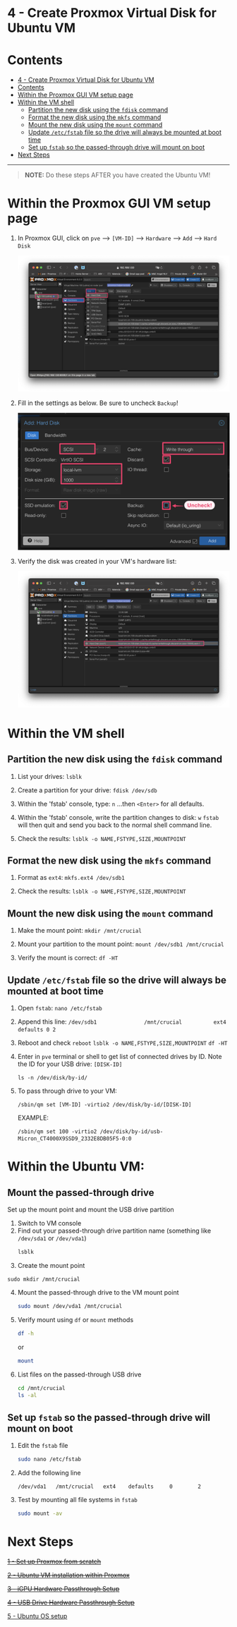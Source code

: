 4 - Create Proxmox Virtual Disk for Ubuntu VM
===================================================

# Contents
- [4 - Create Proxmox Virtual Disk for Ubuntu VM](#4---create-proxmox-virtual-disk-for-ubuntu-vm)
- [Contents](#contents)
- [Within the Proxmox GUI VM setup page](#within-the-proxmox-gui-vm-setup-page)
- [Within the VM shell](#within-the-vm-shell)
  - [Partition the new disk using the `fdisk` command](#partition-the-new-disk-using-the-fdisk-command)
  - [Format the new disk using the `mkfs` command](#format-the-new-disk-using-the-mkfs-command)
  - [Mount the new disk using the `mount` command](#mount-the-new-disk-using-the-mount-command)
  - [Update `/etc/fstab` file so the drive will always be mounted at boot time](#update-etcfstab-file-so-the-drive-will-always-be-mounted-at-boot-time)
  - [Set up `fstab` so the passed-through drive will mount on boot](#set-up-fstab-so-the-passed-through-drive-will-mount-on-boot)
- [Next Steps](#next-steps)
----
> **NOTE:** Do these steps AFTER you have created the Ubuntu VM!
# Within the Proxmox GUI VM setup page

1. In Proxmox GUI, click on `pve` --> `[VM-ID]` --> `Hardware` --> `Add` --> `Hard Disk`

   ![images](images/proxmox%20get%20to%20hard%20disk%20setup.png)

2. Fill in the settings as below. Be sure to uncheck `Backup`!

    ![images](images/proxmox%20hard%20disk%20settings.png)

3. Verify the disk was created in your VM's hardware list:

    ![images](images/proxmox%20verify%20hard%20disk.png)

# Within the VM shell

## Partition the new disk using the `fdisk` command

1. List your drives:
   ```lsblk```

2. Create a partition for your drive:
   ```fdisk /dev/sdb```

3. Within the 'fstab' console, type:
   ```n```
   …then `<Enter>` for all defaults.

4. Within the 'fstab' console, write the partition changes to disk:
   ```w```
   `fstab` will then quit and send you back to the normal shell command line.

5. Check the results:
   ```lsblk -o NAME,FSTYPE,SIZE,MOUNTPOINT```

## Format the new disk using the `mkfs` command

1. Format as `ext4`:
   ```mkfs.ext4 /dev/sdb1```

2. Check the results:
   ```lsblk -o NAME,FSTYPE,SIZE,MOUNTPOINT```

## Mount the new disk using the `mount` command

1. Make the mount point:
   ```mkdir /mnt/crucial```

2. Mount your partition to the mount point:
   ```mount /dev/sdb1 /mnt/crucial```

3. Verify the mount is correct:
   ```df -HT```

## Update `/etc/fstab` file so the drive will always be mounted at boot time

1. Open `fstab`:
   ```nano /etc/fstab```

2. Append this line:
   ```/dev/sdb1               /mnt/crucial          ext4    defaults 0 2```

3. Reboot and check
   ```reboot```
   ```lsblk -o NAME,FSTYPE,SIZE,MOUNTPOINT```
     ```df -HT```










4. Enter in `pve` terminal or shell to get list of connected drives by ID. Note the ID for your USB drive: `[DISK-ID]`
   ```shell
   ls -n /dev/disk/by-id/
   ```
5. To pass through drive to your VM:
   ```shell
   /sbin/qm set [VM-ID] -virtio2 /dev/disk/by-id/[DISK-ID]
   ```

   EXAMPLE:
     ```shell
   /sbin/qm set 100 -virtio2 /dev/disk/by-id/usb-Micron_CT4000X9SSD9_2332E8DB05F5-0:0
   ```
  
#  Within the Ubuntu VM:
## Mount the passed-through drive
Set up the mount point and mount the USB drive partition
1. Switch to VM console
2. Find out your passed-through drive partition name (something like `/dev/sda1` or `/dev/vda1`)
   ```sh
   lsblk
   ```
4.  Create the mount point
   ```shell
   sudo mkdir /mnt/crucial
   ```
4. Mount the passed-through drive to the VM mount point
   ```sh
   sudo mount /dev/vda1 /mnt/crucial
   ```
5. Verify mount using `df` or `mount` methods
   ```sh
   df -h
   ```
   or
      ```sh
   mount
   ```
6. List files on the passed-through USB drive
   ```sh
   cd /mnt/crucial
   ls -al
   ``` 
## Set up `fstab` so the passed-through drive will mount on boot
1. Edit the `fstab` file
   ```sh
   sudo nano /etc/fstab
   ```
2. Add the following line
   ```EditorConfig
   /dev/vda1   /mnt/crucial   ext4    defaults     0        2
   ```
3. Test by mounting all file systems in `fstab`
   ```sh
   sudo mount -av
   ```
# Next Steps

~~[1 - Set up Proxmox from scratch](1%20-%20Proxmox%20Setup.md)~~

~~[2 - Ubuntu VM installation within Proxmox](2%20-%20Ubuntu%20VM%20Installation%20within%20Proxmox.md)~~

~~[3 - iGPU Hardware Passthrough Setup](3%20-%20iGPU%20Hardware%20Passthrough%20Setup.md)~~

~~[4 - USB Drive Hardware Passthrough Setup](4%20-%20USB%20Drive%20Hardware%20Passthrough%20Setup.md)~~

[5 - Ubuntu OS setup](5%20-%20Ubuntu%20OS%20Setup.md)
